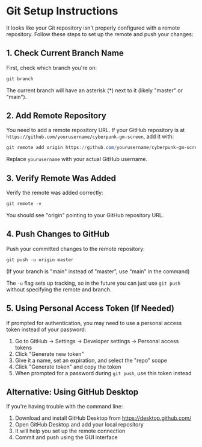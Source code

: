 # Git Setup Instructions

It looks like your Git repository isn't properly configured with a remote repository. Follow these steps to set up the remote and push your changes:

## 1. Check Current Branch Name

First, check which branch you're on:

```powershell
git branch
```

The current branch will have an asterisk (*) next to it (likely "master" or "main").

## 2. Add Remote Repository

You need to add a remote repository URL. If your GitHub repository is at `https://github.com/yourusername/cyberpunk-gm-screen`, add it with:

```powershell
git remote add origin https://github.com/yourusername/cyberpunk-gm-screen.git
```

Replace `yourusername` with your actual GitHub username.

## 3. Verify Remote Was Added

Verify the remote was added correctly:

```powershell
git remote -v
```

You should see "origin" pointing to your GitHub repository URL.

## 4. Push Changes to GitHub

Push your committed changes to the remote repository:

```powershell
git push -u origin master
```

(If your branch is "main" instead of "master", use "main" in the command)

The `-u` flag sets up tracking, so in the future you can just use `git push` without specifying the remote and branch.

## 5. Using Personal Access Token (If Needed)

If prompted for authentication, you may need to use a personal access token instead of your password:

1. Go to GitHub → Settings → Developer settings → Personal access tokens
2. Click "Generate new token"
3. Give it a name, set an expiration, and select the "repo" scope
4. Click "Generate token" and copy the token
5. When prompted for a password during `git push`, use this token instead

## Alternative: Using GitHub Desktop

If you're having trouble with the command line:

1. Download and install GitHub Desktop from https://desktop.github.com/
2. Open GitHub Desktop and add your local repository
3. It will help you set up the remote connection
4. Commit and push using the GUI interface